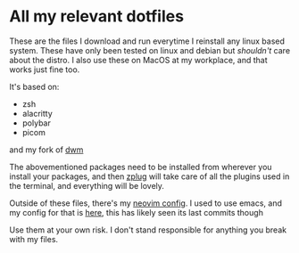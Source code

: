 # All my relevant dotfiles
These are the files I download and run everytime I reinstall any linux based system. These have only been tested on linux and debian but *shouldn't* care about the distro. I also use these on MacOS at my workplace, and that works just fine too.

It's based on:

- zsh
- alacritty
- polybar
- picom

and my fork of [dwm](https://github.com/fredeeb/dwm)

The abovementioned packages need to be installed from wherever you install your packages, and then [zplug](https://github.com/zplug/zplug) will take care of all the plugins used in the terminal, and everything will be lovely.

Outside of these files, there's my [neovim config](https://github.com/fredeeb/nvim). I used to use emacs, and my config for that is [here](https://github.com/fredeeb/.emacs.d), this has likely seen its last commits though

Use them at your own risk. I don't stand responsible for anything you break with my files.
